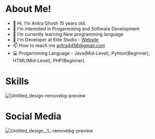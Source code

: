 # About Me!
- 👋 Hi, I’m Aritra Ghosh 15 years old.
- 👀 I’m interested in Progarmming and Software Development
- 🌱 I’m currently learning New programming language 
- 🤝 I'm Developer at Elite Studio - <a href="https://elitestudioo.weebly.com/" target="_blank">Website</a>
- 📫 How to reach me aritra4456@gmail.com
- 💻 Progarmming Language - Java(Mid-Level), Pyhton(Beginner), HTML(Mid-Level), PHP(Beginner).
# Skills
![Untitled_design-removebg-preview](https://user-images.githubusercontent.com/104589382/196363304-fb22db09-9ba4-4638-b0e1-5116a1842f5b.png)
# Social Media
![Untitled_design__1_-removebg-preview](https://user-images.githubusercontent.com/104589382/196367052-366c613e-e848-4fe5-a969-e0a30b03e038.png)
